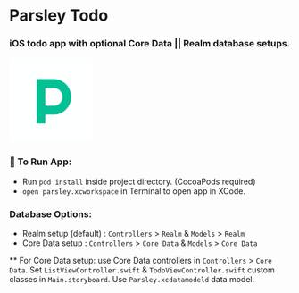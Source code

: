 #  Parsley Todo

### iOS todo app with optional Core Data || Realm database setups.

<img src="Parsley/Assets.xcassets/parsley_logo.imageset/parsley_logo.png" alt="Parsley Todo App Icon" width="150" height="150"/>

### **🌱 To Run App:** 
- Run `pod install` inside project directory. (CocoaPods required)
- `open parsley.xcworkspace` in Terminal to open app in XCode.

### **Database Options:**
- Realm setup (default) :  `Controllers` > `Realm` & `Models` > `Realm`
- Core Data setup : `Controllers` > `Core Data` & `Models` > `Core Data`


** For Core Data setup: use Core Data controllers in `Controllers` > `Core Data`. Set `ListViewController.swift` & `TodoViewController.swift` custom classes in `Main.storyboard`. Use `Parsley.xcdatamodeld` data model.


